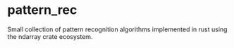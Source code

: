# pattern_rec

Small collection of pattern recognition algorithms implemented in rust using the ndarray crate ecosystem.
